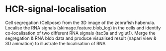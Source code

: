 # HCR-signal-localisation
Cell segregation (Cellpose) from the 3D image of the zebrafish habenula. Localise the RNA signals (skimage.feature.blob_log) in the cells and identify co-localisation of two different RNA signals (tac3a and vglut1). Merge the segregation &amp; RNA blob data and produce visualised result (napari view &amp; 3D animation) to illustrate the localisation of RNA
